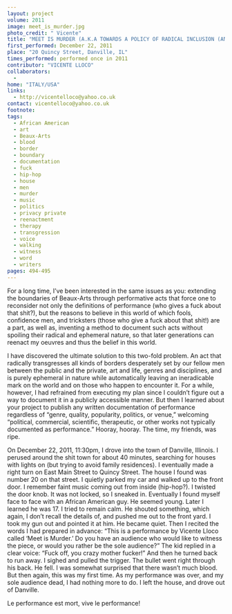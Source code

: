 ```yaml
---
layout: project
volume: 2011
image: meet_is_murder.jpg
photo_credit: " Vicente"
title: "MEET IS MURDER (A.K.A TOWARDS A POLICY OF RADICAL INCLUSION (AND EXCLUSION))"
first_performed: December 22, 2011
place: "20 Quincy Street, Danville, IL"
times_performed: performed once in 2011
contributor: "VICENTE LLOCO"
collaborators: 
  - 
home: "ITALY/USA"
links: 
  - http://vicentelloco@yahoo.co.uk
contact: vicentelloco@yahoo.co.uk
footnote: 
tags: 
  - African American
  - art
  - Beaux-Arts
  - blood
  - border
  - boundary
  - documentation
  - fuck
  - hip-hop
  - house
  - men
  - murder
  - music
  - politics
  - privacy private
  - reenactment
  - therapy
  - transgression
  - voice
  - walking
  - witness
  - word
  - writers
pages: 494-495
---
```


For a long time, I’ve been interested in the same issues as you: extending the boundaries of Beaux-Arts through performative acts that force one to reconsider not only the definitions of performance (who gives a fuck about that shit?), but the reasons to believe in this world of which fools, confidence men, and tricksters (those who give a fuck about that shit!) are a part, as well as, inventing a method to document such acts without spoiling their radical and ephemeral nature, so that later generations can reenact my oeuvres and thus the belief in this world. 

I have discovered the ultimate solution to this two-fold problem. An act that radically transgresses all kinds of borders desperately set by our fellow men between the public and the private, art and life, genres and disciplines, and is purely ephemeral in nature while automatically leaving an ineradicable mark on the world and on those who happen to encounter it. For a while, however, I had refrained from executing my plan since I couldn’t figure out a way to document it in a publicly accessible manner. But then I learned about your project to publish any written documentation of performance regardless of “genre, quality, popularity, politics, or venue,” welcoming “political, commercial, scientific, therapeutic, or other works not typically documented as performance.” Hooray, hooray. The time, my friends, was ripe. 

On December 22, 2011, 11:30pm, I drove into the town of Danville, Illinois. I perused around the shit town for about 40 minutes, searching for houses with lights on (but trying to avoid family residences). I eventually made a right turn on East Main Street to Quincy Street. The house I found was number 20 on that street. I quietly parked my car and walked up to the front door. I remember faint music coming out from inside (hip-hop?). I twisted the door knob. It was not locked, so I sneaked in. Eventually I found myself face to face with an African American guy. He seemed young. Later I learned he was 17. I tried to remain calm. He shouted something, which again, I don’t recall the details of, and pushed me out to the front yard. I took my gun out and pointed it at him. He became quiet. Then I recited the words I had prepared in advance: “This is a performance by Vicente Lloco called ‘Meet is Murder.’ Do you have an audience who would like to witness the piece, or would you rather be the sole audience?” The kid replied in a clear voice: “Fuck off, you crazy mother fucker!” And then he turned back to run away. I sighed and pulled the trigger. The bullet went right through his back. He fell. I was somewhat surprised that there wasn’t much blood. But then again, this was my first time. As my performance was over, and my sole audience dead, I had nothing more to do. I left the house, and drove out of Danville. 

Le performance est mort, vive le performance!

